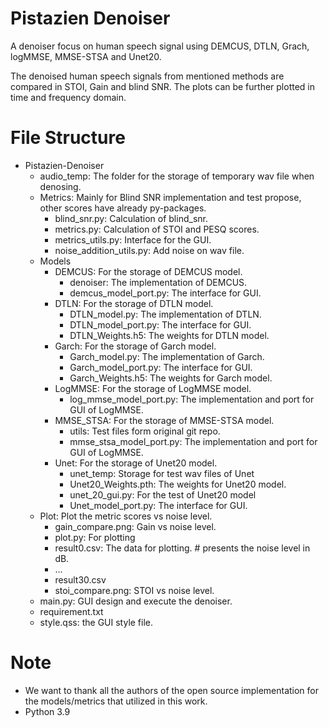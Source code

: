 # Pistazien Denoiser

A denoiser focus on human speech signal using DEMCUS, DTLN, Grach, logMMSE, MMSE-STSA and Unet20.

The denoised human speech signals from mentioned methods are compared in STOI, Gain and blind SNR. The plots can be further plotted in time and frequency domain.

# File Structure

- Pistazien-Denoiser
  - audio_temp: The folder for the storage of temporary wav file when denosing.
  - Metrics: Mainly for Blind SNR implementation and test propose, other scores have already py-packages.
    - blind_snr.py: Calculation of blind_snr.
    - metrics.py: Calculation of STOI and PESQ scores.
    - metrics_utils.py: Interface for the GUI.
    - noise_addition_utils.py: Add noise on wav file.
  - Models
    - DEMCUS: For the storage of DEMCUS model.
      - denoiser: The implementation of DEMCUS.
      - demcus_model_port.py: The interface for GUI.
    - DTLN: For the storage of DTLN model.
      - DTLN_model.py: The implementation of DTLN.
      - DTLN_model_port.py: The interface for GUI.
      - DTLN_Weights.h5: The weights for DTLN model.
    - Garch: For the storage of Garch model.
      - Garch_model.py: The implementation of Garch.
      - Garch_model_port.py: The interface for GUI.
      - Garch_Weights.h5: The weights for Garch model.
    - LogMMSE: For the storage of LogMMSE model.
      - log_mmse_model_port.py: The implementation and port for GUI of LogMMSE.
    - MMSE_STSA: For the storage of MMSE-STSA model.
      - utils: Test files form original git repo.
      - mmse_stsa_model_port.py: The implementation and port for GUI of LogMMSE.
    - Unet: For the storage of Unet20 model.
      - unet_temp: Storage for test wav files of Unet
      - Unet20_Weights.pth: The weights for Unet20 model.
      - unet_20_gui.py: For the test of Unet20 model
      - Unet_model_port.py: The interface for GUI.
  - Plot: Plot the metric scores vs noise level.
    - gain_compare.png: Gain vs noise level.
    - plot.py: For plotting
    - result0.csv: The data for plotting. # presents the noise level in dB.
    - ...
    - result30.csv
    - stoi_compare.png: STOI vs noise level.
  - main.py: GUI design and execute the denoiser.
  - requirement.txt
  - style.qss: the GUI style file.
# Note
- We want to thank all the authors of the open source implementation for the models/metrics that utilized in this work.
- Python 3.9